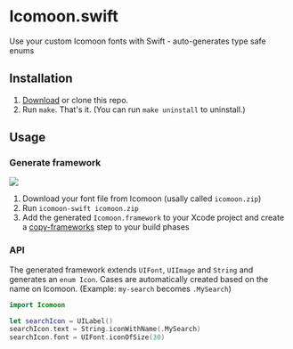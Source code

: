 # Icomoon.swift
Use your custom Icomoon fonts with Swift - auto-generates type safe enums

## Installation

1. [Download](https://github.com/optonaut/Icomoon.swift/archive/master.zip) or clone this repo.
2. Run `make`. That's it. (You can run `make uninstall` to uninstall.)

## Usage

### Generate framework

![](https://raw.githubusercontent.com/optonaut/Icomoon.swift/master/resources/readme.png)

1. Download your font file from Icomoon (usally called `icomoon.zip`)
2. Run `icomoon-swift icomoon.zip`
3. Add the generated `Icomoon.framework` to your Xcode project and create a [copy-frameworks](https://github.com/Carthage/Carthage#if-youre-building-for-ios) step to your build phases

### API

The generated framework extends `UIFont`, `UIImage` and `String` and generates an `enum Icon`. Cases are automatically created based on the name on Icomoon. (Example: `my-search` becomes `.MySearch`)

```swift
import Icomoon

let searchIcon = UILabel()
searchIcon.text = String.iconWithName(.MySearch)
searchIcon.font = UIFont.iconOfSize(30)
```
